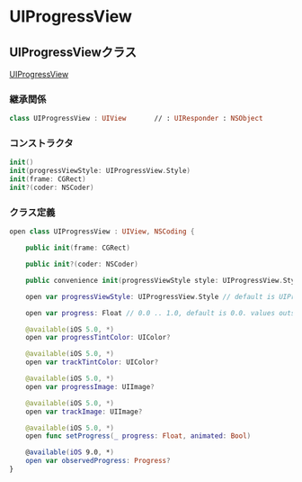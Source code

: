 # UIProgressView

## UIProgressViewクラス

[UIProgressView](https://developer.apple.com/documentation/uikit/UIProgressView)

### 継承関係

```swift
class UIProgressView : UIView       // : UIResponder : NSObject
```

### コンストラクタ

```swift
init()
init(progressViewStyle: UIProgressView.Style)
init(frame: CGRect)
init?(coder: NSCoder)
```

### クラス定義

```swift
open class UIProgressView : UIView, NSCoding {

    public init(frame: CGRect)

    public init?(coder: NSCoder)

    public convenience init(progressViewStyle style: UIProgressView.Style) // sets the view height according to the style

    open var progressViewStyle: UIProgressView.Style // default is UIProgressViewStyleDefault

    open var progress: Float // 0.0 .. 1.0, default is 0.0. values outside are pinned.

    @available(iOS 5.0, *)
    open var progressTintColor: UIColor?

    @available(iOS 5.0, *)
    open var trackTintColor: UIColor?

    @available(iOS 5.0, *)
    open var progressImage: UIImage?

    @available(iOS 5.0, *)
    open var trackImage: UIImage?

    @available(iOS 5.0, *)
    open func setProgress(_ progress: Float, animated: Bool)

    @available(iOS 9.0, *)
    open var observedProgress: Progress?
}
```
